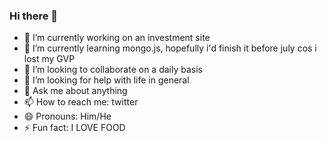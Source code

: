 ### Hi there 👋





- 🔭 I’m currently working on an investment site
- 🌱 I’m currently learning mongo.js, hopefully i'd finish it before july cos i lost my GVP
- 👯 I’m looking to collaborate on a daily basis
- 🤔 I’m looking for help with life in general
- 💬 Ask me about anything
- 📫 How to reach me: twitter
- 😄 Pronouns: Him/He
- ⚡ Fun fact: I LOVE FOOD

